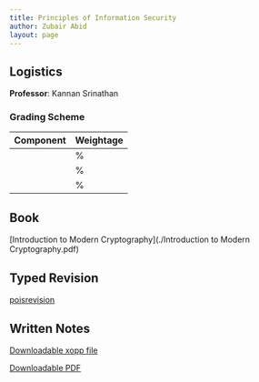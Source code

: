 ```yaml
---
title: Principles of Information Security
author: Zubair Abid
layout: page
---
```



## Logistics

**Professor**: Kannan Srinathan

### Grading Scheme

| Component | Weightage |
|-----------|-----------|
|           | %         |
|           | %         |
|           | %         |

## Book

[Introduction to Modern Cryptography](./Introduction to Modern Cryptography.pdf)

## Typed Revision

[poisrevision](poisrevision)

## Written Notes

[Downloadable xopp file](./notes-pois.xopp)

[Downloadable PDF](./notes-pois.pdf)
